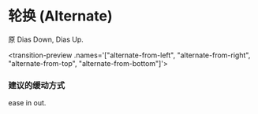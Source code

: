 # 轮换 (Alternate)

原 Dias Down, Dias Up.

<transition-preview .names='["alternate-from-left", "alternate-from-right", "alternate-from-top", "alternate-from-bottom"]'></transition-preview>


### 建议的缓动方式

ease in out.
